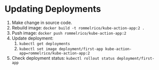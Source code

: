 # Updating Deployments

1. Make change in source code.
2. Rebuild image: `docker build -t rommelrico/kube-action-app:2 .`
3. Push image: `docker push rommelrico/kube-action-app:2`
4. Update deployment: 
   1. `kubectl get deployments`
   2. `kubectl set image deployment/first-app kube-action-app=rommelrico/kube-action-app:2`
5. Check deployment status: `kubectl rollout status deployment/first-app`
